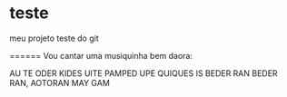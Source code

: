# teste
meu projeto teste do git

======
Vou cantar uma musiquinha bem daora:

AU TE ODER KIDES UITE PAMPED UPE QUIQUES IS BEDER RAN BEDER RAN, AOTORAN MAY GAM


